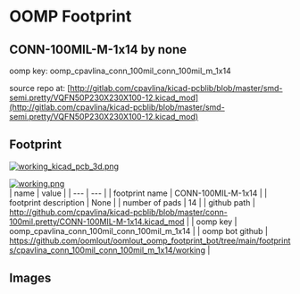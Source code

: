 # OOMP Footprint  
## CONN-100MIL-M-1x14  by none  
  
oomp key: oomp_cpavlina_conn_100mil_conn_100mil_m_1x14  
  
source repo at: [http://gitlab.com/cpavlina/kicad-pcblib/blob/master/smd-semi.pretty/VQFN50P230X230X100-12.kicad_mod](http://gitlab.com/cpavlina/kicad-pcblib/blob/master/smd-semi.pretty/VQFN50P230X230X100-12.kicad_mod)  
## Footprint  
  
[![working_kicad_pcb_3d.png](working_kicad_pcb_3d_600.png)](working_kicad_pcb_3d.png)  
  
[![working.png](working_600.png)](working.png)  
| name | value | 
| --- | --- | 
| footprint name | CONN-100MIL-M-1x14 | 
| footprint description | None | 
| number of pads | 14 | 
| github path | http://github.com/cpavlina/kicad-pcblib/blob/master/conn-100mil.pretty/CONN-100MIL-M-1x14.kicad_mod | 
| oomp key | oomp_cpavlina_conn_100mil_conn_100mil_m_1x14 | 
| oomp bot github | https://github.com/oomlout/oomlout_oomp_footprint_bot/tree/main/footprints/cpavlina_conn_100mil_conn_100mil_m_1x14/working | 
## Images  
